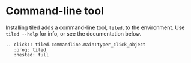 # Command-line tool

Installing tiled adds a command-line tool, ``tiled``, to the environment.
Use ``tiled --help`` for info, or see the documentation below.


```{eval-rst}
.. click:: tiled.commandline.main:typer_click_object
   :prog: tiled
   :nested: full
```
